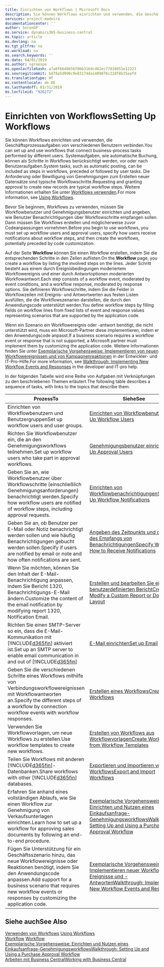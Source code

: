 ```yaml
---
title: Einrichten von Workflows | Microsoft Docs
description: Sie können Workflows einrichten und verwenden, die Geschäftsprozessaufgaben von verschiedenen Benutzern verbinden. Systemaufgaben, wie automatische Buchung, können als Schritte in Workflows berücksichtigt werden, vor oder nach Benutzeraufgaben. Die Anforderung oder Bewilligung von Genehmigungen zum Erstellen neuer Datensätze sind typische Workflowschritte.
services: project-madeira
documentationcenter: ''
author: SorenGP
ms.service: dynamics365-business-central
ms.topic: article
ms.devlang: na
ms.tgt_pltfrm: na
ms.workload: na
ms.search.keywords: ''
ms.date: 04/01/2019
ms.author: sgroespe
ms.openlocfilehash: a7a0f6640b56f06b316dcd62ec77018051e12323
ms.sourcegitcommit: bd78a5d990c9e83174da1409076c22df8b35eafd
ms.translationtype: HT
ms.contentlocale: de-DE
ms.lasthandoff: 03/31/2019
ms.locfileid: "926272"
---
```

# <a name="setting-up-workflows"></a><span data-ttu-id="fa98d-105">Einrichten von Workflows</span><span class="sxs-lookup"><span data-stu-id="fa98d-105">Setting Up Workflows</span></span>
<span data-ttu-id="fa98d-106">Sie können Workflows einrichten und verwenden, die Geschäftsprozessaufgaben von verschiedenen Benutzern verbinden.</span><span class="sxs-lookup"><span data-stu-id="fa98d-106">You can set up and use workflows that connect business-process tasks performed by different users.</span></span> <span data-ttu-id="fa98d-107">Systemaufgaben, wie automatische Buchung, können als Schritte in Workflows berücksichtigt werden, vor oder nach Benutzeraufgaben.</span><span class="sxs-lookup"><span data-stu-id="fa98d-107">System tasks, such as automatic posting, can be included as steps in workflows, preceded or followed by user tasks.</span></span> <span data-ttu-id="fa98d-108">Die Anforderung oder Bewilligung von Genehmigungen zum Erstellen neuer Datensätze sind typische Workflowschritte.</span><span class="sxs-lookup"><span data-stu-id="fa98d-108">Requesting and granting approval to create new records are typical workflow steps.</span></span> <span data-ttu-id="fa98d-109">Weitere Informationen erhalten Sie unter [Workflows verwenden](across-use-workflows.md).</span><span class="sxs-lookup"><span data-stu-id="fa98d-109">For more information, see [Using Workflows](across-use-workflows.md).</span></span>  

 <span data-ttu-id="fa98d-110">Bevor Sie beginnen, Workflows zu verwenden, müssen Sie Workflowbenutzer und Genehmigungsbenutzer einrichten und angeben, wie Benutzer Benachrichtigungen über Workflowschritte empfangen sollen. Dann müssen Sie Workflows erstellen und möglicherweise zuvor Codeanpassungen vornehmen.</span><span class="sxs-lookup"><span data-stu-id="fa98d-110">Before you begin to use workflows, you must set up workflow users and approval users, specify how users receive notifications about workflow steps, and then create the workflows, potentially preceded by code customization.</span></span>  

 <span data-ttu-id="fa98d-111">Auf der Seite **Workflow** können Sie einen Workflow erstellen, indem Sie die entsprechenden Schritte in den Zeilen auflisten.</span><span class="sxs-lookup"><span data-stu-id="fa98d-111">On the **Workflow** page, you create a workflow by listing the involved steps on the lines.</span></span> <span data-ttu-id="fa98d-112">Jeder Schritt besteht aus einem durch Ereignisbedingungen moderiertem Workflowereignis und einer durch Antwortoptionen moderierten Workflowantwort.</span><span class="sxs-lookup"><span data-stu-id="fa98d-112">Each step consists of a workflow event, moderated by event conditions, and a workflow response, moderated by response options.</span></span> <span data-ttu-id="fa98d-113">Sie definieren Workflowschritte, indem Sie die Felder in Workflowzeilen mit Ereignis- und Antwortwerten aus festen Listen ausfüllen, die die Workflowszenarien darstellen, die durch den Anwendungscode unterstützt werden.</span><span class="sxs-lookup"><span data-stu-id="fa98d-113">You define workflow steps by filling fields on workflow lines from fixed lists of event and response values representing scenarios that are supported by the application code.</span></span>  

 <span data-ttu-id="fa98d-114">Wenn ein Szenario ein Workflowereignis oder -antwort benötigt, die nicht unterstützt wird, muss ein Microsoft-Partner diese implementieren, indem er den Anwendungscode anpasst.</span><span class="sxs-lookup"><span data-stu-id="fa98d-114">If a business scenario requires a workflow event or response that is not supported, a Microsoft partner must implement them by customizing the application code.</span></span> <span data-ttu-id="fa98d-115">Weitere Informationen finden Sie unter [Exemplarische Vorgehensweise: Implementieren von neuen Workflowereignissen und von Kampagnenreaktionen](/dynamics-nav/Walkthrough--Implementing-New-Workflow-Events-and-Responses) in der Entwickler- und IT-Pro-Hilfe.</span><span class="sxs-lookup"><span data-stu-id="fa98d-115">For more information, see [Walkthrough: Implementing New Workflow Events and Responses](/dynamics-nav/Walkthrough--Implementing-New-Workflow-Events-and-Responses) in the developer and IT-pro help.</span></span>

 <span data-ttu-id="fa98d-116">In der folgenden Tabelle wird eine Reihe von Aufgaben mit Verknüpfungen zu den beschriebenen Themen erläutert.</span><span class="sxs-lookup"><span data-stu-id="fa98d-116">The following table describes a sequence of tasks, with links to the topics that describe them.</span></span>  

|<span data-ttu-id="fa98d-117">**Prozess**</span><span class="sxs-lookup"><span data-stu-id="fa98d-117">**To**</span></span>|<span data-ttu-id="fa98d-118">**Siehe**</span><span class="sxs-lookup"><span data-stu-id="fa98d-118">**See**</span></span>|  
|------------|-------------|  
|<span data-ttu-id="fa98d-119">Einrichten von Workflowbenutzern und Benutzergruppen</span><span class="sxs-lookup"><span data-stu-id="fa98d-119">Set up workflow users and user groups.</span></span>|[<span data-ttu-id="fa98d-120">Einrichten von Workflowbenutzern</span><span class="sxs-lookup"><span data-stu-id="fa98d-120">Set Up Workflow Users</span></span>](across-how-to-set-up-workflow-users.md)|  
|<span data-ttu-id="fa98d-121">Richten Sie Workflowbenutzer ein, die an den Genehmigungsworkflows teilnehmen.</span><span class="sxs-lookup"><span data-stu-id="fa98d-121">Set up workflow users who take part in approval workflows.</span></span>|[<span data-ttu-id="fa98d-122">Genehmigungsbenutzer einrichten</span><span class="sxs-lookup"><span data-stu-id="fa98d-122">Set Up Approval Users</span></span>](across-how-to-set-up-approval-users.md)|  
|<span data-ttu-id="fa98d-123">Geben Sie an, wie Workflowbenutzer über Workflowschritte (einschließlich Genehmigungsanforderungen) benachrichtigt werden.</span><span class="sxs-lookup"><span data-stu-id="fa98d-123">Specify how workflow users are notified of workflow steps, including approval requests.</span></span>|[<span data-ttu-id="fa98d-124">Einrichten von Workflowbenachrichtigungen</span><span class="sxs-lookup"><span data-stu-id="fa98d-124">Setting Up Workflow Notifications</span></span>](across-setting-up-workflow-notifications.md)|  
|<span data-ttu-id="fa98d-125">Geben Sie an, ob Benutzer per E-Mail oder Notiz benachrichtigt werden sollen und wie häufig Benachrichtigungen gebucht werden sollen.</span><span class="sxs-lookup"><span data-stu-id="fa98d-125">Specify if users are notified by email or note and how often notifications are sent.</span></span>|[<span data-ttu-id="fa98d-126">Angeben des Zeitpunkts und der Art des Empfangs von Benachrichtigungen</span><span class="sxs-lookup"><span data-stu-id="fa98d-126">Specify When and How to Receive Notifications</span></span>](across-how-to-specify-when-and-how-to-receive-notifications.md)|  
|<span data-ttu-id="fa98d-127">Wenn Sie möchten, können Sie den Inhalt der E-Mail-Benachrichtigung anpassen, indem Sie Bericht 1320, Benachrichtigungs-E-Mail ändern.</span><span class="sxs-lookup"><span data-stu-id="fa98d-127">Customize the content of the email notification by modifying report 1320, Notification Email.</span></span>|[<span data-ttu-id="fa98d-128">Erstellen und bearbeiten Sie einen benutzerdefinierten Bericht</span><span class="sxs-lookup"><span data-stu-id="fa98d-128">Create and Modify a Custom Report or Document Layout</span></span>](ui-how-create-custom-report-layout.md)|  
|<span data-ttu-id="fa98d-129">Richten Sie einen SMTP-Server so ein, dass die E-Mail-Kommunikation mit [!INCLUDE[d365fin](includes/d365fin_md.md)] aktiviert ist.</span><span class="sxs-lookup"><span data-stu-id="fa98d-129">Set up an SMTP server to enable email communication in and out of [!INCLUDE[d365fin](includes/d365fin_md.md)]</span></span>|[<span data-ttu-id="fa98d-130">E-Mail einrichten</span><span class="sxs-lookup"><span data-stu-id="fa98d-130">Set up Email</span></span>](admin-how-setup-email.md)|
|<span data-ttu-id="fa98d-131">Geben Sie die verschiedenen Schritte eines Workflows mithilfe von Verbindungsworkflowereignissen mit Workflowantworten an.</span><span class="sxs-lookup"><span data-stu-id="fa98d-131">Specify the different steps of a workflow by connection workflow events with workflow responses.</span></span>|[<span data-ttu-id="fa98d-132">Erstellen eines Workflows</span><span class="sxs-lookup"><span data-stu-id="fa98d-132">Create Workflows</span></span>](across-how-to-create-workflows.md)|  
|<span data-ttu-id="fa98d-133">Verwenden Sie Workflowvorlagen, um neue Workflows zu erstellen.</span><span class="sxs-lookup"><span data-stu-id="fa98d-133">Use workflow templates to create new workflows.</span></span>|[<span data-ttu-id="fa98d-134">Erstellen von Workflows aus Workflowvorlagen</span><span class="sxs-lookup"><span data-stu-id="fa98d-134">Create Workflows from Workflow Templates</span></span>](across-how-to-create-workflows-from-workflow-templates.md)|  
|<span data-ttu-id="fa98d-135">Teilen Sie Workflows mit anderen [!INCLUDE[d365fin](includes/d365fin_md.md)]-Datenbanken.</span><span class="sxs-lookup"><span data-stu-id="fa98d-135">Share workflows with other [!INCLUDE[d365fin](includes/d365fin_md.md)] databases.</span></span>|[<span data-ttu-id="fa98d-136">Exportieren und Importieren von Workflows</span><span class="sxs-lookup"><span data-stu-id="fa98d-136">Export and Import Workflows</span></span>](across-how-to-export-and-import-workflows.md)|  
|<span data-ttu-id="fa98d-137">Erfahren Sie anhand eines vollständigen Ablaufs, wie Sie einen Workflow zur Genehmigung von Verkaufsunterlagen einrichten.</span><span class="sxs-lookup"><span data-stu-id="fa98d-137">Learn how to set up a workflow for approving sales documents by following an end-to-end procedure.</span></span>|[<span data-ttu-id="fa98d-138">Exemplarische Vorgehensweise: Einrichten und Nutzen eines Einkaufsanfrage-Genehmigungsworkflows</span><span class="sxs-lookup"><span data-stu-id="fa98d-138">Walkthrough: Setting Up and Using a Purchase Approval Workflow</span></span>](walkthrough-setting-up-and-using-a-purchase-approval-workflow.md)|  
|<span data-ttu-id="fa98d-139">Fügen Sie Unterstützung für ein Geschäftsszenario hinzu, das neue Workflowereignisse oder Reaktionen benötigt, indem Sie den Anwendungscode anpassen.</span><span class="sxs-lookup"><span data-stu-id="fa98d-139">Add support for a business scenario that requires new workflow events or responses by customizing the application code.</span></span>|[<span data-ttu-id="fa98d-140">Exemplarische Vorgehensweise: Implementieren neuer Workflow-Ereignisse und -Antworten</span><span class="sxs-lookup"><span data-stu-id="fa98d-140">Walkthrough: Implementing New Workflow Events and Responses</span></span>](/dynamics-nav/Walkthrough--Implementing-New-Workflow-Events-and-Responses)|  

## <a name="see-also"></a><span data-ttu-id="fa98d-141">Siehe auch</span><span class="sxs-lookup"><span data-stu-id="fa98d-141">See Also</span></span>  
 <span data-ttu-id="fa98d-142">[Verwenden von Workflows](across-use-workflows.md) </span><span class="sxs-lookup"><span data-stu-id="fa98d-142">[Using Workflows](across-use-workflows.md) </span></span>  
 <span data-ttu-id="fa98d-143">[Workflow](across-workflow.md) </span><span class="sxs-lookup"><span data-stu-id="fa98d-143">[Workflow](across-workflow.md) </span></span>  
 [<span data-ttu-id="fa98d-144">Exemplarische Vorgehensweise: Einrichten und Nutzen eines Einkaufsanfrage-Genehmigungsworkflows</span><span class="sxs-lookup"><span data-stu-id="fa98d-144">Walkthrough: Setting Up and Using a Purchase Approval Workflow</span></span>](walkthrough-setting-up-and-using-a-purchase-approval-workflow.md)  
 [<span data-ttu-id="fa98d-145">Arbeiten mit  Business Central</span><span class="sxs-lookup"><span data-stu-id="fa98d-145">Working with Business Central</span></span>](ui-work-product.md)

